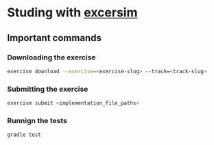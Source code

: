 # Studing with [excersim](https://exercism.org)

## Important commands

### Downloading the exercise

```bash
exercism download --exercise=<exercise-slug> --track=<track-slug>
```

### Submitting the exercise

```bash
exercism submit <implementation_file_paths>
```

### Runnign the tests

```bash
gradle test
```
